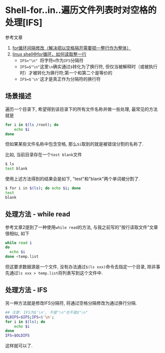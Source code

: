 # Shell-for..in..遍历文件列表时对空格的处理[IFS]

参考文章

1. [for循环间隔修改（解决把以空格隔开需要把一整行作为整体）](https://www.cnblogs.com/leo001/p/11259060.html)
2. [linux shell中for循环，如何读取整一行](https://www.jianshu.com/p/ab25c0710583)
    - `IFS="\n" `将字符`n`作为`IFS`分隔符
    - `IFS=$"\n"`这里`\n`确实通过`$`转化为了换行符, 但仅当被解释时（或被执行时）才被转化为换行符;第一个和第二个是等价的
    - `IFS=$'\n'`这才是真正作为分隔符的换行符

## 场景描述

遍历一个目录下, 希望得到该目录下的所有文件名称并做一些处理, 最常见的方法就是

```bash
for i in $(ls /root); do
    echo $i
done
```

但如果某些文件名称中包含空格, 那么`$i`取到的就是被错误分割的名称了.

比如, 当前目录存在一个`test blank`文件

```bash
$ ls
test blank
```

使用上述方法得到的结果会是如下, "test"和"blank"两个单词被分割了.

```bash
$ for i in $(ls); do echo $i; done
test
blank
```

## 处理方法 - while read

参考文章2提到了一种使用`while read`的方法, 与我之前写的"按行读取文件"文章很相似, 如下

```bash
while read i
do 
  echo $i
done <temp.list
```

但这要求数据源是一个文件, 没有办法通过`$(ls xxx)`命令去指定一个目录, 除非事先通过`ls xxx > temp.list`将列表写到这个文件中.

## 处理方法 - IFS

另一种方法就是修改IFS分隔符, 将通过空格分隔修改为通过换行分隔.

```bash
## 注意: IFS为$'\n', 不是"\n"也不是$"\n"
OLDIFS=$IFS;IFS=$'\n';
for i in $(ls); do
    echo $i
done
IFS=$OLDIFS
```

这样就可以了.

